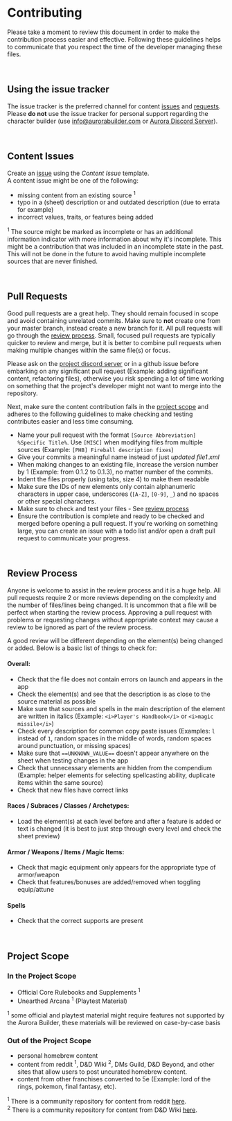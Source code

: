 # Contributing

Please take a moment to review this document in order to make the contribution
process easier and effective. Following these guidelines helps to communicate that you respect the time of the developer managing these files.

<br>

## Using the issue tracker

The issue tracker is the preferred channel for content [issues](#issues) and [requests](#requests). Please **do not** use the issue tracker for personal support regarding the character builder (use info@aurorabuilder.com or [Aurora Discord Server](https://discord.gg/MmWvNFV)).

<br>

<a name="issues"></a>
## Content Issues

Create an [issue](https://github.com/AuroraLegacy/elements/issues/new/choose) using the _Content Issue_ template.<br>
A content issue might be one of the following:

* missing content from an existing source <sup>1</sup>
* typo in a (sheet) description or and outdated description (due to errata for example)
* incorrect values, traits, or features being added

<sup>1</sup> The source might be marked as incomplete or has an additional information indicator with more information about why it's incomplete. This might be a contribution that was included in an incomplete state in the past. This will not be done in the future to avoid having multiple incomplete sources that are never finished.

<br>

<a name="pull-requests"></a>
## Pull Requests

Good pull requests are a great help. They should remain focused in scope and avoid containing unrelated commits. Make sure to **not** create one from your master branch, instead create a new branch for it. All pull requests will go through the [review process](#review-process). Small, focused pull requests are typically quicker to review and merge, but it is better to combine pull requests when making multiple changes within the same file(s) or focus.

Please ask on the [project discord server](https://discord.gg/3n5uakXT2a "Project Discord Server") or in a github issue before embarking on any significant pull request (Example: adding significant content, refactoring files), otherwise you risk spending a lot of time working on something that the project's developer might not want to merge into the repository.

Next, make sure the content contribution falls in the [project scope](#scope) and adheres to the following guidelines to make checking and testing contributes easier and less time consuming.

* Name your pull request with the format `[Source Abbreviation] %Specific Title%`. Use `[MISC]` when modifying files from multiple sources (Example: `[PHB] Fireball description fixes`)
* Give your commits a meaningful name instead of just _updated file1.xml_
* When making changes to an existing file, increase the version number by 1 (Example: from 0.1.2 to 0.1.3), no matter number of the commits.
* Indent the files properly (using tabs, size 4) to make them readable
* Make sure the IDs of new elements only contain alphanumeric characters in upper case, underscores (`[A-Z]`, `[0-9]`, `_`) and no spaces or other special characters.
* Make sure to check and test your files - See [review process](#review-process)
* Ensure the contribution is complete and ready to be checked and merged before opening a pull request. If you're working on something large, you can create an issue with a todo list and/or open a draft pull request to communicate your progress.

<br>

<a name="review-process"></a>
## Review Process

Anyone is welcome to assist in the review process and it is a huge help.
All pull requests require 2 or more reviews depending on the complexity and the number of files/lines being changed. It is uncommon that a file will be perfect when starting the review process. Approving a pull request with problems or requesting changes without appropriate context may cause a review to be ignored as part of the review process.

A good review will be different depending on the element(s) being changed or added. Below is a basic list of things to check for:

#### Overall:
* Check that the file does not contain errors on launch and appears in the app
* Check the element(s) and see that the description is as close to the source material as possible
* Make sure that sources and spells in the main description of the element are written in italics (Example: `<i>Player's Handbook</i>` or `<i>magic missile</i>`)
* Check every description for common copy paste issues (Examples: `l` instead of `1`, random spaces in the middle of words, random spaces around punctuation, or missing spaces)
* Make sure that `==UNKNOWN_VALUE==` doesn't appear anywhere on the sheet when testing changes in the app
* Check that unnecessary elements are hidden from the compendium (Example: helper elements for selecting spellcasting ability, duplicate items within the same source)
* Check that new files have correct links

#### Races / Subraces / Classes / Archetypes:
* Load the element(s) at each level before and after a feature is added or text is changed (it is best to just step through every level and check the sheet preview)

#### Armor / Weapons / Items / Magic Items:
* Check that magic equipment only appears for the appropriate type of armor/weapon
* Check that features/bonuses are added/removed when toggling equip/attune

#### Spells
* Check that the correct supports are present 


<br>

<a name="scope"></a>
## Project Scope

### In the Project Scope

* Official Core Rulebooks and Supplements <sup>1</sup>
* Unearthed Arcana <sup>1</sup> (Playtest Material)

<sup>1</sup> some official and playtest material might require features not supported by the Aurora Builder, these materials will be reviewed on case-by-case basis<br>

<a name="scope-out"></a>
### Out of the Project Scope

* personal homebrew content
* content from reddit <sup>1</sup>, D&D Wiki <sup>2</sup>, DMs Guild, D&D Beyond, and other sites that allow users to post uncurated homebrew content.
* content from other franchises converted to 5e (Example: lord of the rings, pokemon, final fantasy, etc).

<sup>1</sup> There is a community repository for content from reddit [here](https://github.com/community-elements/elements-reddit).<br>
<sup>2</sup> There is a community repository for content from D&D Wiki [here](https://github.com/community-elements/elements-dndwiki).

